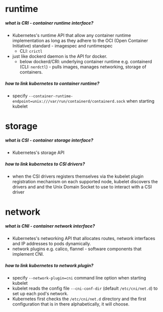 ```table-of-contents
```
# runtime
##### what is CRI - container runtime interface?
- Kubernetes's runtime API that allow any container runtime implementation as long as they adhere to the OCI (Open Container Initiative) standard - imagespec and runtimespec
	- CLI: `crictl`
- just like dockerd daemon is the API for docker.
	- below dockerd/CRI: underlying container runtime e.g. containerd (CLI: `nerdctl`) - pulls images, manages networking, storage of containers.

##### how to link kubernetes to container runtime?
- specify `--container-runtime-endpoint=unix:///var/run/containerd/containerd.sock` when starting kubelet


# storage
##### what is CSI - container storage interface?
- Kubernetes's storage API

##### how to link kubernetes to CSI drivers?
- when the CSI drivers registers themselves via the kubelet plugin registration mechanism on each supported node, kubelet discovers the drivers and and the Unix Domain Socket to use to interact with a CSI driver

# network
##### what is CNI - container network interface?
- Kubernetes's networking API that allocates routes, network interfaces and IP addresses to pods dynamically. 
- network plugins e.g. calico, flannel - software components that implement CNI.

##### how to link kubernetes to network plugin?
- specify `--network-plugin=cni` command line option when starting kubelet
- kubelet reads the config file `--cni-conf-dir` (default `/etc/cni/net.d`) to set up each pod's network.
- Kubernetes first checks the `/etc/cni/net.d` directory and the first configuration that is in there alphabetically, it will choose.
